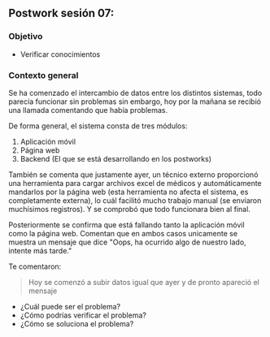 ## Postwork sesión 07: 

### Objetivo
- Verificar conocimientos

### Contexto general

Se ha comenzado el intercambio de datos entre los distintos sistemas, todo parecía funcionar sin problemas sin embargo, hoy por la mañana se recibió una llamada comentando que había problemas.

De forma general, el sistema consta de tres módulos:

1. Aplicación móvil
2. Página web
3. Backend (El que se está desarrollando en los postworks)

También se comenta que justamente ayer, un técnico externo proporcionó una herramienta para cargar archivos excel de médicos y automáticamente mandarlos por la página web (esta herramienta no afecta el sistema, es completamente externa), lo cuál facilitó mucho trabajo manual (se enviaron muchísimos registros). Y se comprobó que todo funcionara bien al final.

Posteriormente se confirma que está fallando tanto la aplicación móvil como la página web. Comentan que en ambos casos unicamente se muestra un mensaje que dice "Oops, ha ocurrido algo de nuestro lado, intente más tarde."

Te comentaron:
> Hoy se comenzó a subir datos igual que ayer y de pronto apareció el mensaje

- ¿Cuál puede ser el problema?
- ¿Cómo podrías verificar el problema?
- ¿Cómo se soluciona el problema?
